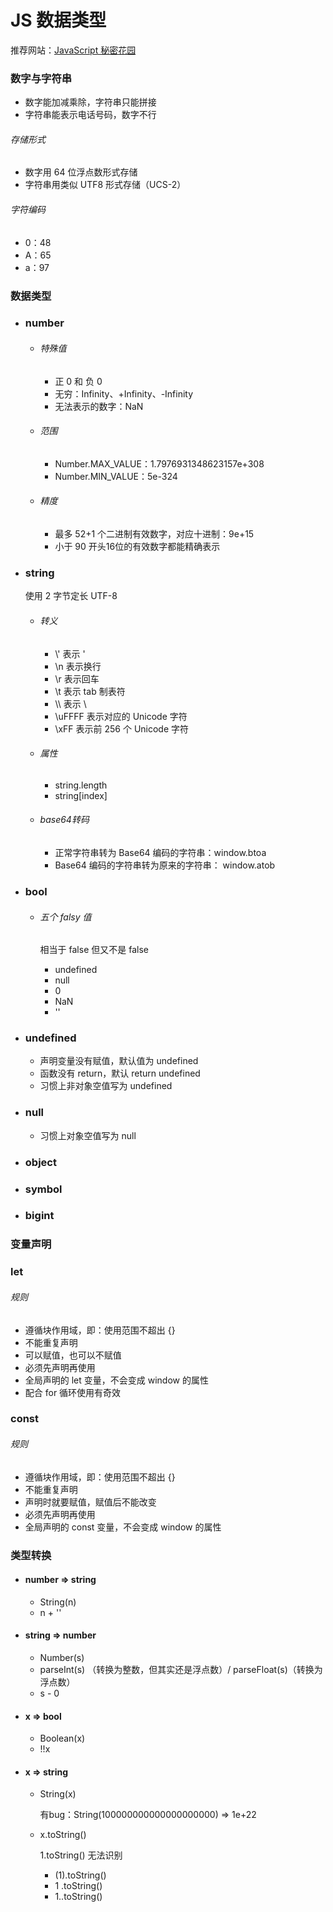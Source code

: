 # JS 数据类型

推荐网站：[JavaScript 秘密花园](https://bonsaiden.github.io/JavaScript-Garden/zh/)

### 数字与字符串

* 数字能加减乘除，字符串只能拼接
* 字符串能表示电话号码，数字不行

###### 存储形式

* 数字用 64 位浮点数形式存储
* 字符串用类似 UTF8 形式存储（UCS-2）

###### 字符编码

* 0：48
* A：65
* a：97

### 数据类型

* ### number

  * ###### 特殊值

    * 正 0 和 负 0
    * 无穷：Infinity、+Infinity、-Infinity
    * 无法表示的数字：NaN

  * ###### 范围

    * Number.MAX_VALUE：1.7976931348623157e+308
    * Number.MIN_VALUE：5e-324

  * ###### 精度

    * 最多 52+1 个二进制有效数字，对应十进制：9e+15
    * 小于 90 开头16位的有效数字都能精确表示

* ### string

  使用 2 字节定长 UTF-8  

  * ###### 转义

    * \\' 表示 '
    * \\n 表示换行
    * \\r 表示回车
    * \\t 表示 tab 制表符
    * \\\ 表示 \
    * \\uFFFF 表示对应的 Unicode 字符
    * \\xFF 表示前 256 个 Unicode 字符

  * ###### 属性

    * string.length
    * string[index]

  * ###### base64转码

    * 正常字符串转为 Base64 编码的字符串：window.btoa
    * Base64 编码的字符串转为原来的字符串： window.atob

* ### bool

  * ###### 五个 falsy 值

    相当于 false 但又不是 false

    * undefined
    * null
    * 0
    * NaN
    * ''

* ### undefined

  * 声明变量没有赋值，默认值为 undefined
  * 函数没有 return，默认 return undefined
  * 习惯上非对象空值写为 undefined

* ### null

  * 习惯上对象空值写为 null

* ### object

* ### symbol

* ### bigint

### 变量声明

### let

###### 规则

* 遵循块作用域，即：使用范围不超出 {}
* 不能重复声明
* 可以赋值，也可以不赋值
* 必须先声明再使用
* 全局声明的 let 变量，不会变成 window 的属性
* 配合 for 循环使用有奇效

### const

###### 规则

* 遵循块作用域，即：使用范围不超出 {}
* 不能重复声明
* 声明时就要赋值，赋值后不能改变
* 必须先声明再使用
* 全局声明的 const 变量，不会变成 window 的属性

### 类型转换

* #### number => string

  * String(n)
  * n + ''

* #### string => number

  * Number(s)
  * parseInt(s) （转换为整数，但其实还是浮点数）/ parseFloat(s)（转换为浮点数）
  * s - 0

* #### x => bool

  * Boolean(x)
  * !!x

* #### x => string

  * String(x)

    有bug：String(100000000000000000000) => 1e+22

  * x.toString()

    1.toString() 无法识别

    * (1).toString()
    * 1 .toString()
    * 1..toString()